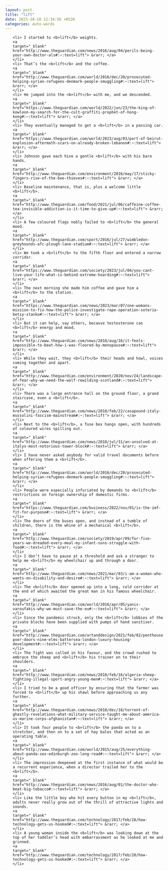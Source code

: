 ```yaml
---
layout: post
title: "lift"
date: 2023-10-10 12:34:56 +0530
categories: auto-words
---
```

<ol>

    <li> I started to <b>lift</b> weights.
    <a 
    target="_blank" 
    href="http://www.theguardian.com/news/2016/aug/04/perils-being-your-own-doctor-als#:~:text=lift"> &rarr; </a>
    </li>
    <li> That’s the <b>lift</b> and the coffee.
    <a 
    target="_blank" 
    href="http://www.theguardian.com/world/2016/dec/20/prosecuted-helping-syrian-refugees-denmark-people-smuggling#:~:text=lift"> &rarr; </a>
    </li>
    <li> He jumped into the <b>lift</b> with me, and we descended.
    <a 
    target="_blank" 
    href="https://www.theguardian.com/world/2022/jun/23/the-king-of-kowloon-my-search-for-the-cult-graffiti-prophet-of-hong-kong#:~:text=lift"> &rarr; </a>
    </li>
    <li> They eventually managed to get a <b>lift</b> in a passing car.
    <a 
    target="_blank" 
    href="https://www.theguardian.com/world/2023/aug/03/port-of-beirut-explosion-aftermath-scars-on-already-broken-lebanon#:~:text=lift"> &rarr; </a>
    </li>
    <li> Johnson gave each hive a gentle <b>lift</b> with his bare hands.
    <a 
    target="_blank" 
    href="http://www.theguardian.com/environment/2016/may/17/sticky-fingers-rise-of-the-bee-thieves#:~:text=lift"> &rarr; </a>
    </li>
    <li> Baseline maintenance, that is, plus a welcome little <b>lift</b>.
    <a 
    target="_blank" 
    href="http://www.theguardian.com/food/2021/jul/06/caffeine-coffee-tea-invisible-addiction-is-it-time-to-give-up#:~:text=lift"> &rarr; </a>
    </li>
    <li> A few coloured flags nobly failed to <b>lift</b> the general mood.
    <a 
    target="_blank" 
    href="http://www.theguardian.com/sport/2016/jul/27/wimbledon-greyhounds-afc-plough-lane-stadium#:~:text=lift"> &rarr; </a>
    </li>
    <li> We took a <b>lift</b> to the fifth floor and entered a narrow corridor.
    <a 
    target="_blank" 
    href="https://www.theguardian.com/society/2023/jul/04/you-cant-live-your-life-what-is-behind-extreme-hoarding#:~:text=lift"> &rarr; </a>
    </li>
    <li> The next morning she made him coffee and gave him a <b>lift</b> to the station.
    <a 
    target="_blank" 
    href="https://www.theguardian.com/news/2023/mar/07/one-womans-mission-to-fix-how-the-police-investigate-rape-operation-soteria-betsy-stanko#:~:text=lift"> &rarr; </a>
    </li>
    <li> But it can help, say others, because testosterone can <b>lift</b> energy and mood.
    <a 
    target="_blank" 
    href="http://www.theguardian.com/news/2018/aug/16/it-feels-impossible-to-beat-how-i-was-floored-by-menopause#:~:text=lift"> &rarr; </a>
    </li>
    <li> While they wait, they <b>lift</b> their heads and howl, voices coming together and apart.
    <a 
    target="_blank" 
    href="http://www.theguardian.com/environment/2020/nov/24/landscape-of-fear-why-we-need-the-wolf-rewilding-scotland#:~:text=lift"> &rarr; </a>
    </li>
    <li> There was a large entrance hall on the ground floor, a grand staircase, even a <b>lift</b>.
    <a 
    target="_blank" 
    href="http://www.theguardian.com/news/2018/feb/22/casapound-italy-mussolini-fascism-mainstream#:~:text=lift"> &rarr; </a>
    </li>
    <li> Next to the <b>lift</b>, a fuse box hangs open, with hundreds of coloured wires spilling out.
    <a 
    target="_blank" 
    href="http://www.theguardian.com/news/2018/jul/31/an-unsolved-at-italys-most-notorious-tower-block#:~:text=lift"> &rarr; </a>
    </li>
    <li> I have never asked anybody for valid travel documents before when offering them a <b>lift</b>.
    <a 
    target="_blank" 
    href="http://www.theguardian.com/world/2016/dec/20/prosecuted-helping-syrian-refugees-denmark-people-smuggling#:~:text=lift"> &rarr; </a>
    </li>
    <li> People were especially infuriated by demands to <b>lift</b> restrictions on foreign ownership of domestic firms.
    <a 
    target="_blank" 
    href="https://www.theguardian.com/business/2022/nov/01/is-the-imf-fit-for-purpose#:~:text=lift"> &rarr; </a>
    </li>
    <li> The doors of the buses open, and instead of a tumble of children, there is the whine of a mechanical <b>lift</b>.
    <a 
    target="_blank" 
    href="http://www.theguardian.com/society/2019/apr/09/for-five-years-we-dreaded-every-meal-my-infant-sons-struggle-with-food#:~:text=lift"> &rarr; </a>
    </li>
    <li> I don’t have to pause at a threshold and ask a stranger to help me <b>lift</b> my wheelchair up and through a door.
    <a 
    target="_blank" 
    href="http://www.theguardian.com/news/2021/mar/03/i-am-a-woman-who-wants-on-disability-and-desire#:~:text=lift"> &rarr; </a>
    </li>
    <li> The <b>lift</b> door opened up into a long, cold corridor at the end of which awaited the great man in his famous wheelchair.
    <a 
    target="_blank" 
    href="http://www.theguardian.com/world/2016/apr/05/yanis-varoufakis-why-we-must-save-the-eu#:~:text=lift"> &rarr; </a>
    </li>
    <li> Since the pandemic struck, only the <b>lift</b> lobbies of the private blocks have been supplied with pumps of hand sanitiser.
    <a 
    target="_blank" 
    href="http://www.theguardian.com/artanddesign/2021/feb/02/penthouses-poor-doors-nine-elms-battersea-london-luxury-housing-development#:~:text=lift"> &rarr; </a>
    </li>
    <li> The fight was called in his favour, and the crowd rushed to embrace the sheep and <b>lift</b> his trainer on to their shoulders.
    <a 
    target="_blank" 
    href="http://www.theguardian.com/news/2018/feb/16/algeria-sheep-fighting-illegal-sport-angry-young-men#:~:text=lift"> &rarr; </a>
    </li>
    <li> I tried to be a good officer by ensuring that the farmer was forced to <b>lift</b> up his shawl before approaching us any further.
    <a 
    target="_blank" 
    href="http://www.theguardian.com/news/2018/dec/18/torrent-of-ghastly-revelations-what-military-service-taught-me-about-america-us-marine-corps-afghanistan#:~:text=lift"> &rarr; </a>
    </li>
    <li> It took four people to <b>lift</b> the panda on to a stretcher, and then on to a set of hay bales that acted as an operating table.
    <a 
    target="_blank" 
    href="http://www.theguardian.com/world/2015/aug/25/everything-about-panda-sex-edinburgh-zoo-long-read#:~:text=lift"> &rarr; </a>
    </li>
    <li> The impression deepened at the first instance of what would be a recurrent experience, when a director trailed her to the <b>lift</b>.
    <a 
    target="_blank" 
    href="http://www.theguardian.com/news/2016/aug/01/the-doctor-who-beat-big-tobacco#:~:text=lift"> &rarr; </a>
    </li>
    <li> Like the little boy who hit every button in my <b>lift</b>, adults never really grow out of the thrill of attractive lights and sounds.
    <a 
    target="_blank" 
    href="http://www.theguardian.com/technology/2017/feb/28/how-technology-gets-us-hooked#:~:text=lift"> &rarr; </a>
    </li>
    <li> A young woman inside the <b>lift</b> was looking down at the top of her toddler’s head with embarrassment as he looked at me and grinned.
    <a 
    target="_blank" 
    href="http://www.theguardian.com/technology/2017/feb/28/how-technology-gets-us-hooked#:~:text=lift"> &rarr; </a>
    </li>